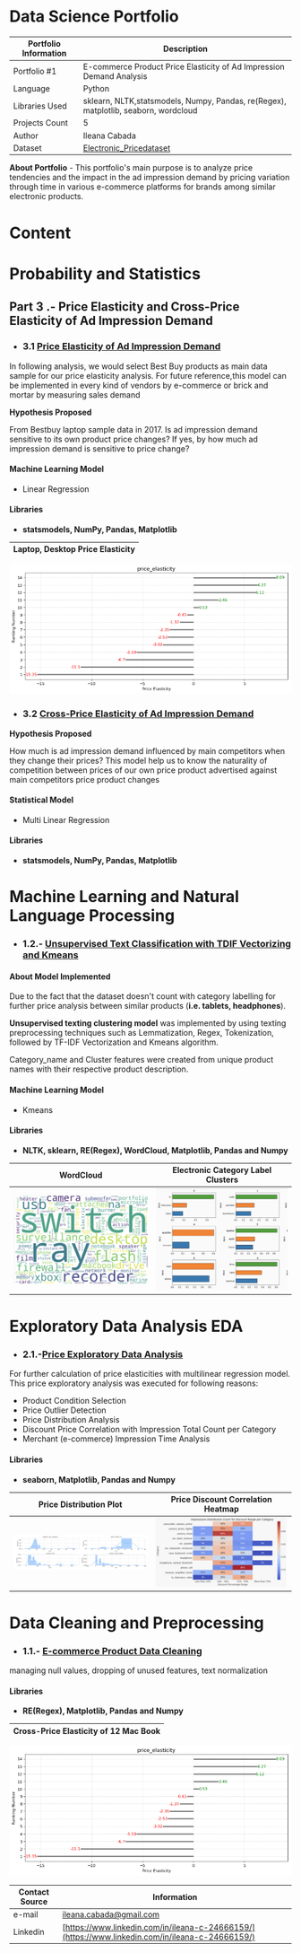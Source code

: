 # Data Science Portfolio

| Portfolio Information | Description |
| --- | --- |
| Portfolio #1 | E-commerce Product Price Elasticity of Ad Impression Demand Analysis |
|Language| Python|
|Libraries Used| sklearn, NLTK,statsmodels, Numpy, Pandas, re(Regex), matplotlib, seaborn, wordcloud|
|Projects Count| 5|
| Author | Ileana Cabada |
| Dataset | [Electronic_Pricedataset](https://www.kaggle.com/datafiniti/electronic-products-prices)|


**About Portfolio** - This portfolio's main purpose is to analyze price tendencies and the impact in the ad impression demand by pricing variation through time in various e-commerce platforms for brands among similar electronic products.

# Content 
# Probability and Statistics #
## Part 3 .-  Price Elasticity and Cross-Price Elasticity of Ad Impression Demand ##

- ### 3.1 [Price Elasticity of Ad Impression Demand](https://github.com/ileanadatamania/Data-Science-Portfolio/blob/master/Price_Elasticityof_Demand.ipynb)
In following analysis, we would select Best Buy products as main data sample for our price elasticity analysis. For future reference,this model can be implemented in every kind of vendors by e-commerce or brick and mortar by measuring sales demand

 **Hypothesis Proposed**

 From Bestbuy laptop sample data in 2017. Is ad impression demand sensitive to its own product price changes? If yes, by how much ad impression demand is sensitive to price change?
 

 
#### Machine Learning Model

- Linear Regression

 #### Libraries
 
- **statsmodels, NumPy, Pandas, Matplotlib**

Laptop, Desktop Price Elasticity     |
:-------------------------:|
![](https://github.com/ileanadatamania/images1/blob/master/CPE.png)


- ### 3.2 [Cross-Price Elasticity of Ad Impression Demand](https://github.com/ileanadatamania/Data-Science-Portfolio/blob/master/Cross-Price_ONLY.ipynb)

 **Hypothesis Proposed**

 How much is ad impression demand influenced by main competitors when they change their prices?
 This model help us to know the naturality of competition between prices of our own price product advertised against main     competitors price product changes

#### Statistical Model

- Multi Linear Regression

 #### Libraries
 
- **statsmodels, NumPy, Pandas, Matplotlib**

# Machine Learning and Natural Language Processing #

- ### 1.2.- [Unsupervised Text Classification with TDIF Vectorizing and Kmeans](https://github.com/ileanadatamania/Data-Science-Portfolio/blob/master/Kmeans_TDIF_NLP_TextClustering.ipynb)
#### About Model Implemented
Due to the fact that the dataset doesn't count with category labelling for further price analysis between similar products (**i.e. tablets, headphones**).

**Unsupervised texting clustering model** was implemented by using texting preprocessing techniques such as Lemmatization, Regex, Tokenization, followed by TF-IDF Vectorization and Kmeans algorithm.

Category_name and Cluster features were created from unique product names with their respective product description. 

#### Machine Learning Model

- Kmeans

#### Libraries 

- **NLTK, sklearn, RE(Regex), WordCloud, Matplotlib, Pandas and Numpy**  


WordCloud       |  Electronic Category Label Clusters
:-------------------------:|:-------------------------:
![](https://github.com/ileanadatamania/images1/blob/master/wordcloud.png)  |  ![](https://github.com/ileanadatamania/images1/blob/master/clustword.png)

# Exploratory Data Analysis EDA #
 
- ### 2.1.-[Price Exploratory Data Analysis](https://github.com/ileanadatamania/Data-Science-Portfolio/blob/master/EDA_Price.ipynb)

For further calculation of price elasticities with multilinear regression model. This price exploratory analysis was executed for following reasons:

- Product Condition Selection
- Price Outlier Detection
- Price Distribution Analysis
- Discount Price Correlation with Impression Total Count per Category
- Merchant (e-commerce) Impression Time Analysis

#### Libraries 

- **seaborn, Matplotlib, Pandas and Numpy**  

Price Distribution Plot     | Price Discount Correlation Heatmap
:-------------------------:|:-------------------------:
![](https://github.com/ileanadatamania/images1/blob/master/distplot.png)  |  ![](https://github.com/ileanadatamania/images1/blob/master/heatmapdisc.png)


# Data Cleaning and Preprocessing #


 - ### 1.1.- [E-commerce Product Data Cleaning](https://github.com/ileanadatamania/Data-Science-Portfolio/blob/master/DataCleaning_price.ipynb) 
 managing null values, dropping of unused features, text normalization 

#### Libraries 
- **RE(Regex), Matplotlib, Pandas and Numpy**  


Cross-Price Elasticity of 12 Mac Book     |
:-------------------------:|
![](https://github.com/ileanadatamania/images1/blob/master/CPE.png)

   
| Contact Source | Information |
| --- | --- |
| e-mail| ileana.cabada@gmail.com |
| Linkedin | [https://www.linkedin.com/in/ileana-c-24666159/](https://www.linkedin.com/in/ileana-c-24666159/) |
